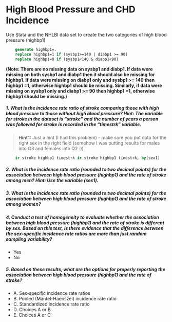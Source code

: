 # High Blood Pressure and CHD Incidence #
Use Stata and the NHLBI data set to create the two categories of high blood pressure (highbp1) 

```stata
	generate highbp1=.
	replace highbp1=1 if (sysbp1>=140 | diabp1 >= 90)
	replace highbp1=0 if (sysbp1<140 & diabp1<90)
```

**(Note: There are no missing data on sysbp1 and diabp1. If data were missing on both sysbp1 and diabp1 then it should also be missing for highbp1. If data were missing on diabp1 only and sysbp1 >= 140 then highbp1 =1, otherwise highbp1 should be missing. Similarly, if data were missing on sysbp1 only and diabp1 >= 90 then highbp1 =1, otherwise highbp1 should be missing.)**

##### 1. What is the incidence rate ratio of stroke comparing those with high blood pressure to those without high blood pressure? Hint: The variable for stroke in the dataset is “stroke” and the number of years a person was followed for stroke is recorded in the “timestrk” variable. #####
> **Hint1:** Just a hint (I had this problem) - make sure you put data for the right sex in the right field (somehow I was putting results for males into Q3 and females into Q2 :))

```stata
	ir stroke highbp1 timestrk ir stroke highbp1 timestrk, by(sex1)
```

##### 2. What is the incidence rate ratio (rounded to two decimal points) for the association between high blood pressure (highbp1) and the rate of stroke among men? Hint: Use the variable (sex1). #####

##### 3. What is the incidence rate ratio (rounded to two decimal points) for the association between high blood pressure (highbp1) and the rate of stroke among women? #####

##### 4. Conduct a test of homogeneity to evaluate whether the association between high blood pressure (highbp1) and the rate of stroke is different by sex. Based on this test, is there evidence that the difference between the sex-specific incidence rate ratios are more than just random sampling variability? #####
* Yes
* No

##### 5. Based on these results, what are the options for properly reporting the association between high blood pressure (highbp1) and the rate of stroke? #####
* A. Sex-specific incidence rate ratios 
* B. Pooled (Mantel-Haenszel) incidence rate ratio 
* C. Standardized incidence rate ratio 
* D. Choices A or B 
* E. Choices A or C 
